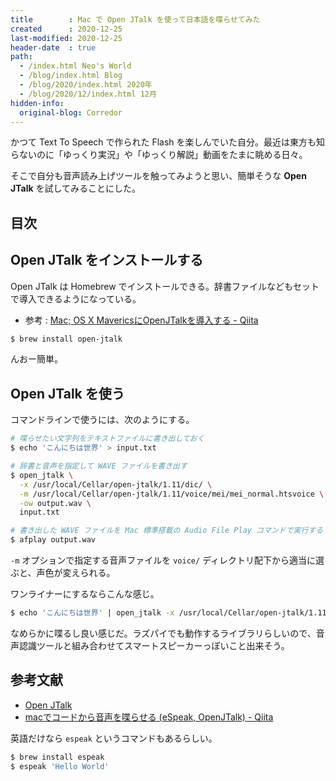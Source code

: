 ```yaml
---
title        : Mac で Open JTalk を使って日本語を喋らせてみた
created      : 2020-12-25
last-modified: 2020-12-25
header-date  : true
path:
  - /index.html Neo's World
  - /blog/index.html Blog
  - /blog/2020/index.html 2020年
  - /blog/2020/12/index.html 12月
hidden-info:
  original-blog: Corredor
---
```


かつて Text To Speech で作られた Flash を楽しんでいた自分。最近は東方も知らないのに「ゆっくり実況」や「ゆっくり解説」動画をたまに眺める日々。

そこで自分も音声読み上げツールを触ってみようと思い、簡単そうな **Open JTalk** を試してみることにした。

## 目次

## Open JTalk をインストールする

Open JTalk は Homebrew でインストールできる。辞書ファイルなどもセットで導入できるようになっている。

- 参考 : [Mac; OS X MavericsにOpenJTalkを導入する - Qiita](https://qiita.com/yawara/items/2cb20f7bbb07615229ec)

```bash
$ brew install open-jtalk
```

んおー簡単。

## Open JTalk を使う

コマンドラインで使うには、次のようにする。

```bash
# 喋らせたい文字列をテキストファイルに書き出しておく
$ echo 'こんにちは世界' > input.txt

# 辞書と音声を指定して WAVE ファイルを書き出す
$ open_jtalk \
  -x /usr/local/Cellar/open-jtalk/1.11/dic/ \
  -m /usr/local/Cellar/open-jtalk/1.11/voice/mei/mei_normal.htsvoice \
  -ow output.wav \
  input.txt

# 書き出した WAVE ファイルを Mac 標準搭載の Audio File Play コマンドで実行する
$ afplay output.wav
```

`-m` オプションで指定する音声ファイルを `voice/` ディレクトリ配下から適当に選ぶと、声色が変えられる。

ワンライナーにするならこんな感じ。

```bash
$ echo 'こんにちは世界' | open_jtalk -x /usr/local/Cellar/open-jtalk/1.11/dic/ -m /usr/local/Cellar/open-jtalk/1.11/voice/mei/mei_normal.htsvoice -ow output.wav && afplay output.wav
```

なめらかに喋るし良い感じだ。ラズパイでも動作するライブラリらしいので、音声認識ツールと組み合わせてスマートスピーカーっぽいこと出来そう。

## 参考文献

- [Open JTalk](http://open-jtalk.sourceforge.net/)
- [macでコードから音声を喋らせる (eSpeak, OpenJTalk) - Qiita](https://qiita.com/msrks/items/4015ea03760cc28b7374)

英語だけなら `espeak` というコマンドもあるらしい。

```bash
$ brew install espeak
$ espeak 'Hello World'
```
